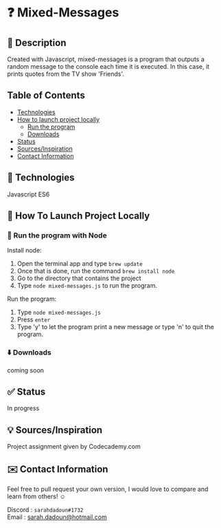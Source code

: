 # :question: Mixed-Messages

## :mag_right: Description

Created with Javascript, mixed-messages is a program that outputs a random message to the console each time it is executed. In this case, it prints quotes from the TV show 'Friends'.

## Table of Contents

* [Technologies](#technologies)
* [How to launch project locally](#how-to-launch-project-locally)
  * [Run the program](#run-the-program)
  * [Downloads](#downloads)
* [Status](#status)
* [Sources/Inspiration](#sources/inspiration)
* [Contact Information](#contact-information)

## :wrench: Technologies

Javascript ES6

## :rocket: How To Launch Project Locally

### :running: Run the program with Node

Install node:

1. Open the terminal app and type `brew update`
2. Once that is done, run the command `brew install node`
3. Go to the directory that contains the project
4. Type `node mixed-messages.js` to run the program.

Run the program:

1. Type `node mixed-messages.js`
2. Press `enter`
3. Type 'y' to let the program print a new message or type 'n' to quit the program.

### :arrow_down: Downloads

coming soon

## :white_check_mark: Status

In progress

## :bulb: Sources/Inspiration

Project assignment given by Codecademy.com

## :envelope: Contact Information

Feel free to pull request your own version, I would love to compare and learn from others! :relaxed:

Discord : `sarahdadoun#1732`  
Email : sarah.dadoun@hotmail.com
